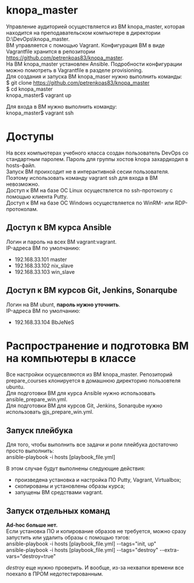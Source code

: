 # knopa_master

Управление аудиторией осуществляется из ВМ knopa_master, которая находится на преподавательском компьютере в директории D:\DevOps\knopa_master.  
ВМ управляется с помощью Vagrant. Конфигурация ВМ в виде Vagrantfile хранится в репозитории https://github.com/petrenkoas83/knopa_master.  
На ВМ knopa_master установлен Ansible. Подробности конфигурации можно помотреть в Vagrantfile в разделе provisioning.  
Для создания и запуска ВМ knopa_maser нужно выполнить команды:  
    $ git clone https://github.com/petrenkoas83/knopa_master  
    $ cd knopa_master  
    knopa_master$ vagrant up  

Для входа в ВМ нужно выполнить команду:  
    knopa_master$ vagrant ssh  
  
# Доступы

На всех компьютерах учебного класса создан пользователь DevOps со стандартным паролем. Пароль для группы хостов knopa захардкодил в hosts-файл.  
Запуск ВМ проихсодит не в интерактивной сесии пользователя. Поэтому использовать команду vagrant ssh для входа в ВМ невозможно.  
Доступ к ВМ на базе ОС Linux осуществлется по ssh-протоколу с помощью клиента Putty.  
Доступ к ВМ на базе ОС Windows осуществляется по WinRM- или RDP- протоколам.  

## Доступ к ВМ курса Ansible

Логин и пароль на всех ВМ vagrant:vagrant.  
IP-адреса ВМ по умолчанию:
* 192.168.33.101 master
* 192.168.33.102 nix_slave 
* 192.168.33.103 win_slave

## Доступ к ВМ курсов Git, Jenkins, Sonarqube

Логин на ВМ ubunt, **пароль нужно уточнить**.  
IP-адреса ВМ по умолчанию:
* 192.168.33.104 BbJeNeS

# Распространение и подготовка ВМ на компьютеры в классе

Все настройки осущесвляются из ВМ knopa_master. Репозиторий prepare_courses клонируется в домашнюю директорию пользовтеля ubuntu.  
Для подготовки ВМ для курса Ansible нужно использовать ansible_prepare_win.yml.  
Для подготовки ВМ для курсов Git, Jenkins, Sonarqube нужно использовать gjs_prepare_win.yml.  

## Запуск плейбука
Для того, чтобы выполнить все задачи и роли плейбука достаточно просто выполнить:  
    ansible-playbook -i hosts [playbook_file.yml]  

В этом случае будут выполнены следующие действия:
* произведена установка и настройка ПО Putty, Vagrant, Virtualbox;
* скопированы и установлены образы курса;
* запущены ВМ средствами vagrant.

## Запуск отдельных команд

**Ad-hoc больше нет.**  
Если установка ПО и копирование образов не требуется, можно сразу запустить или удалить образы с помощью тэгов:  
    ansible-playbook -i hosts [playbook_file.yml] --tags="init, up"  
    ansible-playbook -i hosts [playbook_file.yml] --tags="destroy" --extra-vars="destroy=true"  

*destroy* еще нужно проверить. И вообще, из-за нехватки времени все поехало в ПРОМ недотестированным.  
 
